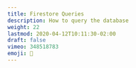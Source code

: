 ```yaml
---
title: Firestore Queries
description: How to query the database
weight: 22
lastmod: 2020-04-12T10:11:30-02:00
draft: false
vimeo: 348518783
emoji: 📱
---
```

